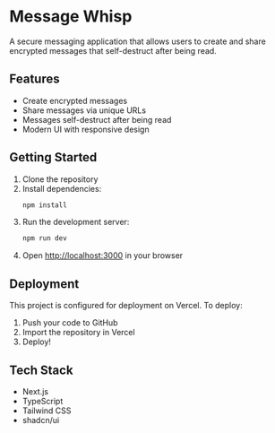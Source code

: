 # Message Whisp

A secure messaging application that allows users to create and share encrypted messages that self-destruct after being read.

## Features

- Create encrypted messages
- Share messages via unique URLs
- Messages self-destruct after being read
- Modern UI with responsive design

## Getting Started

1. Clone the repository
2. Install dependencies:
   ```bash
   npm install
   ```
3. Run the development server:
   ```bash
   npm run dev
   ```
4. Open [http://localhost:3000](http://localhost:3000) in your browser

## Deployment

This project is configured for deployment on Vercel. To deploy:

1. Push your code to GitHub
2. Import the repository in Vercel
3. Deploy!

## Tech Stack

- Next.js
- TypeScript
- Tailwind CSS
- shadcn/ui
